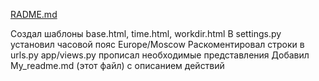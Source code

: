 [RADME.md](./README.md)


Создал шаблоны base.html, time.html, workdir.html
В settings.py установил часовой пояс Europe/Moscow
Раскоментировал строки в urls.py
app/views.py прописал необходимые представления
Добавил My_readme.md (этот файл) с описанием действий
